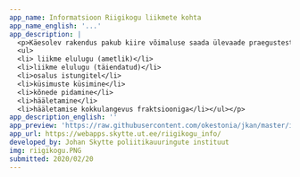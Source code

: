 ```yaml
---
app_name: Informatsioon Riigikogu liikmete kohta
app_name_english: '...'
app_description: |
  <p>Käesolev rakendus pakub kiire võimaluse saada ülevaade praegustest Riigikogu liikmetest ja nende tegevusest. Informatsiooni saab     järgneva kohta:
  <ul>
  <li> liikme elulugu (ametlik)</li>
  <li>liikme elulugu (täiendatud)</li>
  <li>osalus istungitel</li>
  <li>küsimuste küsimine</li>
  <li>kõnede pidamine</li>
  <li>hääletamine</li>
  <li>hääletamise kokkulangevus fraktsiooniga</li></ul></p>
app_description_english: ''
app_preview: 'https://raw.githubusercontent.com/okestonia/jkan/master/img/riigikogu.PNG'
app_url: https://webapps.skytte.ut.ee/riigikogu_info/
developed_by: Johan Skytte poliitikauuringute instituut
img: riigikogu.PNG
submitted: 2020/02/20
---
```


